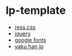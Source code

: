 # lp-template



- [ress.css](https://github.com/filipelinhares/ress)
- [jquery](https://jquery.com/)
- [google fonts](https://fonts.google.com/selection?query=noto+sans&selection.family=Noto+Sans+JP:400,700|Noto+Serif+JP:400,700)
- [yaku han jp](https://yakuhanjp.qranoko.jp/)
